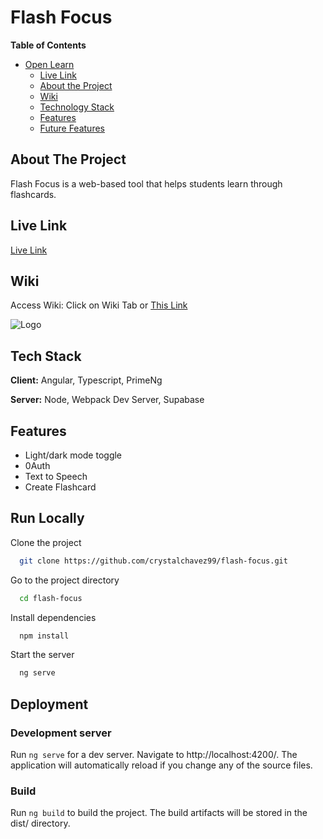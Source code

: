 
# Flash Focus

**Table of Contents**
- [Open Learn](#open-learn)
  - [Live Link](#live-link)
  - [About the Project](#about-the-project)
  - [Wiki](#wiki)
  - [Technology Stack](#tech-stack)
  - [Features](#features)
  - [Future Features](#future-features)
 
  
## About The Project
Flash Focus is a web-based tool  that helps students learn through flashcards.

## Live Link
[Live Link](https://flash-focus-72f41.firebaseapp.com/)

## Wiki
Access Wiki: Click on Wiki Tab or [This Link](https://github.com/crystalchavez99/flash-focus/wiki)


![Logo](https://dev-to-uploads.s3.amazonaws.com/uploads/articles/th5xamgrr6se0x5ro4g6.png)


## Tech Stack

**Client:** Angular, Typescript, PrimeNg

**Server:** Node, Webpack Dev Server, Supabase


## Features

- Light/dark mode toggle
- 0Auth
- Text to Speech
- Create Flashcard


## Run Locally

Clone the project

```bash
  git clone https://github.com/crystalchavez99/flash-focus.git
```

Go to the project directory

```bash
  cd flash-focus
```

Install dependencies

```bash
  npm install
```

Start the server

```bash
  ng serve
```


## Deployment

### Development server
Run `ng serve` for a dev server. Navigate to http://localhost:4200/. The application will automatically reload if you change any of the source files.

### Build
Run `ng build` to build the project. The build artifacts will be stored in the dist/ directory.
